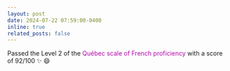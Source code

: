 ```yaml
---
layout: post
date: 2024-07-22 07:59:00-0400
inline: true
related_posts: false
---
```


Passed the Level 2 of the <span style="color:#b509ac">Québec scale of French proficiency</span> with a score of 92/100 :sparkles: :smile:
